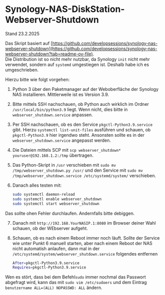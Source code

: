 # Synology-NAS-DiskStation-Webserver-Shutdown

Stand 23.2.2025

Das Skript basiert auf [https://github.com/developsessions/synology-nas-webserver-shutdown](https://github.com/developsessions/synology-nas-webserver-shutdown?tab=readme-ov-file).  
Die Distribution ist so nicht mehr nutzbar, da Synology `init` nicht mehr verwendet, sondern auf `systemd` umgestiegen ist. Deshalb habe ich es umgeschrieben.

Hierzu bitte wie folgt vorgehen:

1. Python 3 über den Paketmanager auf der Weboberfläche der Synology NAS installieren. Mittlerweile ist es Version 3.9.

2. Bitte mittels SSH nachschauen, ob Python auch wirklich im Ordner `/usr/local/bin/python3.9` liegt. Wenn nicht, dies bitte in `webserver_shutdown.service` anpassen.

3. Per SSH nachschauen, ob es den Service `pkgctl-Python3.9.service` gibt. Hierzu 
`systemctl list-unit-files`
ausführen und schauen, ob `pkgctl-Python3.9` hier irgendwo steht. Ansonsten sollte es in der `webserver_shutdown.service` angepasst werden.

4. Die Dateien mittels SCP mit 
`scp webserver_shutdown* youruser@192.168.1.2:/tmp`
übertragen.

5. Das Python-Skript in `/usr` verschieben mit 
`sudo mv /tmp/webserver_shutdown.py /usr/`
und den Service mit
`sudo mv /tmp/webserver_shutdown.service /etc/systemd/system/`
verschieben.

6. Danach alles testen mit:
   ```bash
   sudo systemctl daemon-reload
   sudo systemctl enable webserver_shutdown
   sudo systemctl start webserver_shutdown
   ```
Das sollte ohen Fehler durchlaufen. Andernfalls bitte debiggen.

7. Danach mit
`http://192.168.YourNASIP.1:8080`
im Browser deiner Wahl schauen, ob der WEbserver aufgeht.

8. Schauen, ob es nach einem Reboot immer noch läuft. Sollte der Service wie unter Punkt 6 manuell starten, aber nach einem Reboot der NAS nicht automatish anlaufen, dann mal in der `/etc/systemd/system/webserver_shutdown.service` folgendes entfernen
   ```bash
   After=pkgctl-Python3.9.service
   Requires=pkgctl-Python3.9.service
   ```

Wen es stört, dass bei dem Befehl`sudo` immer nochmal das Passwort abgefragt wird, kann das mit
`sudo vim /etc/sudoers` und dem Eintrag
`benutzername ALL=(ALL) NOPASSWD: ALL` ändern.